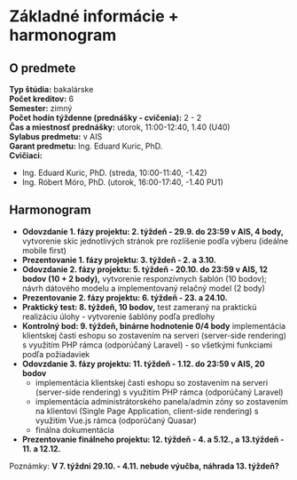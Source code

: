 # Základné informácie + harmonogram

## O predmete

**Typ štúdia:** bakalárske  
**Počet kreditov:** 6  
**Semester:** zimný  
**Počet hodín týždenne (prednášky - cvičenia):** 2 - 2   
**Čas a miestnosť prednášky:**  utorok, 11:00-12:40, 1.40 (U40)   
**Sylabus predmetu:** v AIS  
**Garant predmetu:** Ing. Eduard Kuric, PhD.  
**Cvičiaci:**
* Ing. Eduard Kuric, PhD. (streda, 10:00-11:40, -1.42)
* Ing. Róbert Móro, PhD. (utorok, 16:00-17:40, -1.40 PU1)  


## Harmonogram 

* **Odovzdanie 1. fázy projektu: 2. týždeň - 29.9. do 23:59 v AIS, 4 body,** vytvorenie skíc jednotlivých stránok pre rozlíšenie podľa výberu (ideálne mobile first)
* **Prezentovanie 1. fázy projektu: 3. týždeň - 2. a 3.10.**
* **Odovzdanie 2. fázy projektu: 5. týždeň - 20.10. do 23:59 v AIS, 12 bodov (10 + 2 body),** vytvorenie responzívnych šablón (10 bodov); návrh dátového modelu a implementovaný relačný model (2 body) 
* **Prezentovanie 2. fázy projektu: 6. týždeň - 23. a 24.10.**
* **Praktický test: 8. týždeň, 10 bodov,** test zameraný na praktickú realizáciu úlohy - vytvorenie šablóny podľa predlohy
* **Kontrolný bod: 9. týždeň, binárne hodnotenie 0/4 body**  implementácia klientskej časti eshopu so zostavením na serveri (server-side rendering) s využitím PHP rámca (odporúčaný Laravel) - so všetkými funkciami podľa požiadaviek 
* **Odovzdanie 3. fázy projektu: 11. týždeň - 1.12. do 23:59 v AIS, 20 bodov** 
  * implementácia klientskej časti eshopu so zostavením na serveri (server-side rendering) s využitím PHP rámca (odporúčaný Laravel)
  * implementácia administrátorského panela/admin zóny so zostavením na klientovi (Single Page Application, client-side rendering) s využitím Vue.js rámca (odporúčaný Quasar)
  * finálna dokumentácia
* **Prezentovanie finálneho projektu: 12. týždeň - 4. a 5.12., a 13.týždeň - 11. a 12.12.**

Poznámky: **V 7. týždni 29.10. - 4.11. nebude výučba, náhrada 13. týždeň?**
 
